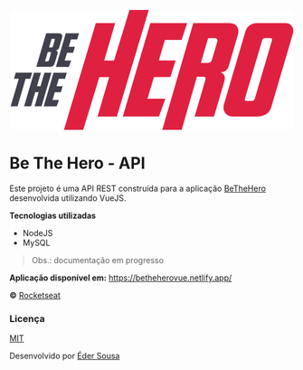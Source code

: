 <p align="center">
  <img alt="Logo - Be The Hero" src="https://github.com/ederwms/bethehero-vue/blob/master/src/assets/logo.svg">
</p>

# Be The Hero - API

Este projeto é uma API REST construída para a aplicação [BeTheHero](https://github.com/ederwms/bethehero-vue) desenvolvida utilizando VueJS.

**Tecnologias utilizadas**
- NodeJS
- MySQL

> Obs.: documentação em progresso

**Aplicação disponível em:** https://betheherovue.netlify.app/

**&copy;** [Rocketseat](https://rocketseat.com.br/)

### Licença
[MIT](https://github.com/ederwms/api-bethehero/blob/master/LICENSE)

Desenvolvido por [Éder Sousa](https://github.com/ederwms)
